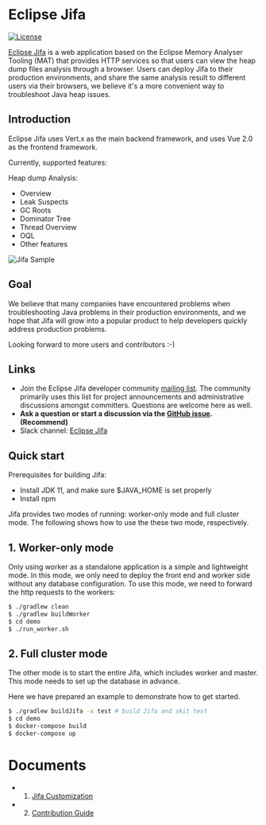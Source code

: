 <!--
    Copyright (c) 2020 Contributors to the Eclipse Foundation

    See the NOTICE file(s) distributed with this work for additional
    information regarding copyright ownership.

    This program and the accompanying materials are made available under the
    terms of the Eclipse Public License 2.0 which is available at
    http://www.eclipse.org/legal/epl-2.0

    SPDX-License-Identifier: EPL-2.0
 -->

# Eclipse Jifa
[![License](https://img.shields.io/badge/License-EPL%202.0-green.svg)](https://opensource.org/licenses/EPL-2.0)

[Eclipse Jifa](https://eclipse.org/jifa) is a web application based on the Eclipse Memory Analyser Tooling (MAT)
that provides HTTP services so that users can view the heap dump files analysis through a browser.
Users can deploy Jifa to their production environments, and share the same analysis result to different users
via their browsers, we believe it's a more convenient way to troubleshoot Java heap issues.

## Introduction
Eclipse Jifa uses Vert.x as the main backend framework, and uses Vue 2.0 as the frontend framework.

Currently, supported features:

Heap dump Analysis:
- Overview
- Leak Suspects
- GC Roots
- Dominator Tree
- Thread Overview
- OQL
- Other features

![Jifa Sample](https://raw.githubusercontent.com/wiki/eclipse/jifa/resources/jifa-sample.jpg)

## Goal
We believe that many companies have encountered problems when troubleshooting Java problems
in their production environments, and we hope that Jifa will grow into a popular product to
help developers quickly address production problems.

Looking forward to more users and contributors :-)

## Links
- Join the Eclipse Jifa developer community [mailing list](https://accounts.eclipse.org/mailing-list/jifa-dev).
  The community primarily uses this list for project announcements and administrative discussions amongst committers.
  Questions are welcome here as well.
- **Ask a question or start a discussion via the [GitHub issue](https://github.com/eclipse/jifa/issues).(Recommend)**
- Slack channel: [Eclipse Jifa](https://eclipsejifa.slack.com)

## Quick start
Prerequisites for building Jifa:
- Install JDK 11, and make sure $JAVA_HOME is set properly
- Install npm

Jifa provides two modes of running: worker-only mode and full cluster mode. The following shows how to use the these two mode, respectively.

## 1. Worker-only mode
Only using worker as a standalone application is a simple and lightweight mode. 
In this mode, we only need to deploy the front end and worker side without any database configuration. 
To use this mode, we need to forward the http requests to the workers:
```bash
$ ./gradlew clean
$ ./gradlew buildWorker
$ cd demo
$ ./run_worker.sh
```

## 2. Full cluster mode
The other mode is to start the entire Jifa, which includes worker and master. 
This mode needs to set up the database in advance. 

Here we have prepared an example to demonstrate how to get started.
```bash
$ ./gradlew buildJifa -x test # build Jifa and skit test
$ cd demo
$ docker-compose build
$ docker-compose up
```

# Documents
+ 1. [Jifa Customization](CUSTOMIZATION.md)
+ 2. [Contribution Guide](CONTRIBUTING.md)
